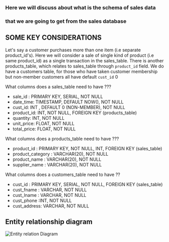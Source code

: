 ### Here we will discuss about what is the schema of sales data 
### that we are going to get from the sales database

## SOME KEY CONSIDERATIONS
Let's say a customer purchases more than one item (i.e separate product_id's).
Here we will consider a sale of single kind of product (i.e same product_id) as
a single transaction in the sales_table. There is another products_table, which relates to 
sales_table through `product_id` field. We do have a customers table, for those
who have taken customer membership but non-member customers all have default
`cust_id` 0

What columns does a sales_table need to have ???

- sale_id : PRIMARY KEY, SERIAL, NOT NULL
- date_time: TIMESTAMP, DEFAULT NOW(), NOT NULL
- cust_id: INT , DEFAULT 0 (NON-MEMBER), NOT NULL
- product_id: INT, NOT NULL, FOREIGN KEY (products_table)
- quantity: INT, NOT NULL
- unit_price: FLOAT, NOT NULL
- total_price: FLOAT, NOT NULL

What columns does a products_table need to have ???
- product_id : PRIMARY KEY, NOT NULL, INT, FOREIGN KEY (sales_table)
- product_category : VARCHAR(20), NOT NULL
- product_name : VARCHAR(20), NOT NULL
- supplier_name : VARCHAR(20), NOT NULL

What columns does a customers_table need to have ??
- cust_id : PRIMARY KEY, SERIAL, NOT NULL, FOREIGN KEY (sales_table)
- cust_fname : VARCHAR, NOT NULL
- cust_lname : VARCHAR, NOT NULL
- cust_phone :INT, NOT NULL
- cust_address: VARCHAR, NOT NULL

## Entity relationship diagram
![Entity relation Diagram](https://github.com/bijay-05/simple-data-pipeline-demo/assets/86017045/db20ee03-bc28-4b50-94d6-fc5fa6aa8487)
